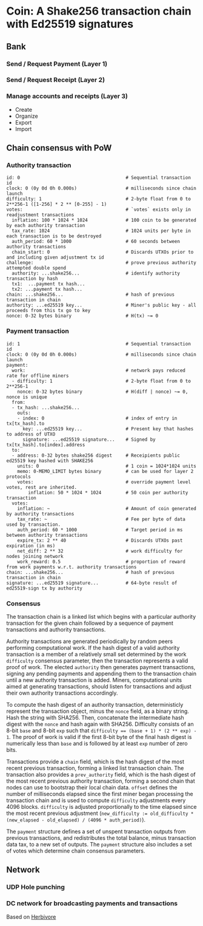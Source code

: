 
# Coin: A Shake256 transaction chain with Ed25519 signatures

## Bank

### Send / Request Payment (Layer 1)

### Send / Request Receipt (Layer 2)

### Manage accounts and receipts (Layer 3)

- Create
- Organize
- Export
- Import

## Chain consensus with PoW

### Authority transaction

    id: 0                                       # Sequential transaction id
    clock: 0 (0y 0d 0h 0.000s)                  # milliseconds since chain launch
    difficulty: 1                               # 2-byte float from 0 to 2**256-1 ([1-256] * 2 ** [0-255] - 1)
    votes:                                      # `votes` exists only in readjustment transactions
      inflation: 100 * 1024 * 1024              # 100 coin to be generated by each authority transaction
      tax_rate: 1024                            # 1024 units per byte in each transaction is to be destroyed
      auth_period: 60 * 1000                    # 60 seconds between authority transactions
      chain_start: 0                            # Discards UTXOs prior to and including given adjustment tx id
    challenge:                                  # prove previous authority attempted double spend
      authority: ...shake256...                 # identify authority transaction by hash
      tx1:  ...payment tx hash...
      tx2: ...payment tx hash...        
    chain: ...shake256...                       # hash of previous transaction in chain
    authority: ...ed25519 key...                # Miner's public key - all proceeds from this tx go to key
    nonce: 0-32 bytes binary                    # H(tx) ~= 0
    
### Payment transaction

    id: 1                                       # Sequential transaction id
    clock: 0 (0y 0d 0h 0.000s)                  # milliseconds since chain launch
    payment:
      work:                                     # network pays reduced rate for offline miners
      - difficulty: 1                           # 2-byte float from 0 to 2**256-1
        nonce: 0-32 bytes binary                # H(diff | nonce) ~= 0, nonce is unique
      from:
      - tx_hash: ...shake256...
        outs:
        - index: 0                              # index of entry in tx[tx_hash].to
          key: ...ed25519 key...                # Present key that hashes to address of UTXO
          signature: ...ed25519 signature...    # Signed by tx[tx_hash].to[index].address
      to:
      - address: 0-32 bytes shake256 digest     # Receipients public ed25519 key hashed with SHAKE256
        units: 0                                # 1 coin = 1024*1024 units
        memo: 0-MEMO_LIMIT bytes binary         # can be used for layer 2 protocols
        votes:                                  # override payment level votes, rest are inherited.
            inflation: 50 * 1024 * 1024         # 50 coin per authority transaction
      votes: 
        inflation: ~                            # Amount of coin generated by authority transactions
        tax_rate: ~                             # Fee per byte of data used by transaction.
        auth_period: 60 * 1000                  # Target period in ms between authority transactions
        expire_tx: 2 ** 40                      # Discards UTXOs past expiration (in ms)
        net_diff: 2 ** 32                       # work difficulty for nodes joining network
        work_reward: 0.5                        # proportion of reward from work payments w.r.t. authority transactions
    chain: ...shake256...                       # hash of previous transaction in chain
    signature: ...ed25519 signature...          # 64-byte result of ed25519-sign tx by authority

### Consensus

The transaction chain is a linked list which begins with a particular authority transaction for the given chain followed by a sequence of payment transactions and authority transactions.

Authority transactions are generated periodically by random peers performing computational work.  If the hash digest of a valid authority transaction is a member of a relatively small set determined by the work `difficulty` consensus parameter, then the transaction represents a valid proof of work.  The elected `authority` then generates payment transactions, signing any pending payments and appending them to the transaction chain until a new authority transaction is added.  Miners, computational units aimed at generating transactions, should listen for transactions and adjust their own authority transactions accordingly.

To compute the hash digest of an authority transaction, deterministicly represent the transaction object, minus the `nonce` field, as a binary string.  Hash the string with SHA256.  Then, concatenate the intermediate hash digest with the `nonce` and hash again with SHA256.  Difficulty consists of an 8-bit `base` and 8-bit `exp` such that `difficulty == (base + 1) * (2 ** exp) - 1`.  The proof of work is valid if the first 8-bit byte of the final hash digest is numerically less than `base` and is followed by at least `exp` number of zero bits.

Transactions provide a `chain` field, which is the hash digest of the most recent previous transaction, forming a linked list transaction chain.  The transaction also provides a `prev_authority` field, which is the hash digest of the most recent previous authority transaction, forming a second chain that nodes can use to bootstrap their local chain data.  `offset` defines the number of milliseconds elapsed since the first miner began processing the transaction chain and is used to compute `difficulty` adjustments every 4096 blocks.  `difficulty` is adjusted proportionally to the time elapsed since the most recent previous adjustment (`new_difficulty := old_difficulty * (new_elapsed - old_elapsed) / (4096 * auth_period)`).

The `payment` structure defines a set of unspent transaction outputs from previous transactions, and redistributes the total balance, minus transaction data tax, to a new set of outputs.  The `payment` structure also includes a set of votes which determine chain consensus parameters.  



## Network

### UDP Hole punching

### DC network for broadcasting payments and transactions

Based on [Herbivore](https://www.cs.cornell.edu/people/egs/herbivore/herbivore.pdf)
